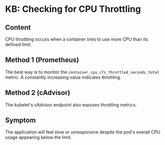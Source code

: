 # KB: Checking for CPU Throttling

## Content
CPU throttling occurs when a container tries to use more CPU than its defined limit.

## Method 1 (Prometheus)
The best way is to monitor the `container_cpu_cfs_throttled_seconds_total` metric. A constantly increasing value indicates throttling.

## Method 2 (cAdvisor)
The kubelet's cAdvisor endpoint also exposes throttling metrics.

## Symptom
The application will feel slow or unresponsive despite the pod's overall CPU usage appearing below the limit.